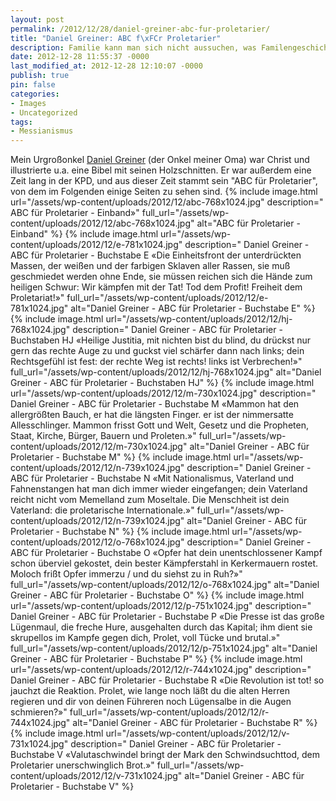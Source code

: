 ```yaml
---
layout: post
permalink: /2012/12/28/daniel-greiner-abc-fur-proletarier/
title: "Daniel Greiner: ABC f\xFCr Proletarier"
description: Familie kann man sich nicht aussuchen, was Familengeschichte umso spannender macht
date: 2012-12-28 11:55:37 -0000
last_modified_at: 2012-12-28 12:10:07 -0000
publish: true
pin: false
categories:
- Images
- Uncategorized
tags:
- Messianismus
---
```

Mein Urgroßonkel [Daniel Greiner](https://de.wikipedia.org/wiki/Daniel_Greiner "Wikipedia: Daniel Greiner") (der Onkel meiner Oma) war Christ und illustrierte u.a. eine Bibel mit seinen Holzschnitten. Er war außerdem eine Zeit lang in der KPD, und aus dieser Zeit stammt sein "ABC für Proletarier", von dem im Folgenden einige Seiten zu sehen sind. 
{% include image.html url="/assets/wp-content/uploads/2012/12/abc-768x1024.jpg" description=" ABC für Proletarier - Einband»" full_url="/assets/wp-content/uploads/2012/12/abc-768x1024.jpg" alt="ABC für Proletarier - Einband" %}
{% include image.html url="/assets/wp-content/uploads/2012/12/e-781x1024.jpg" description=" Daniel Greiner - ABC für Proletarier - Buchstabe E «Die Einheitsfront der unterdrückten Massen, der weißen und der farbigen Sklaven aller Rassen, sie muß geschmiedet werden ohne Ende, sie müssen reichen sich die Hände zum heiligen Schwur: Wir kämpfen mit der Tat! Tod dem Profit! Freiheit dem Proletariat!»" full_url="/assets/wp-content/uploads/2012/12/e-781x1024.jpg" alt="Daniel Greiner - ABC für Proletarier - Buchstabe E" %}   
{% include image.html url="/assets/wp-content/uploads/2012/12/hj-768x1024.jpg" description=" Daniel Greiner - ABC für Proletarier - Buchstaben HJ «Heilige Justitia, mit nichten bist du blind, du drückst nur gern das rechte Auge zu und guckst viel schärfer dann nach links; dein Rechtsgefühl ist fest: der rechte Weg ist rechts! links ist Verbrechen!»" full_url="/assets/wp-content/uploads/2012/12/hj-768x1024.jpg" alt="Daniel Greiner - ABC für Proletarier - Buchstaben HJ" %}
{% include image.html url="/assets/wp-content/uploads/2012/12/m-730x1024.jpg" description=" Daniel Greiner - ABC für Proletarier - Buchstabe M «Mammon hat den allergrößten Bauch, er hat die längsten Finger. er ist der nimmersatte Allesschlinger. Mammon frisst Gott und Welt, Gesetz und die Propheten, Staat, Kirche, Bürger, Bauern und Proleten.»" full_url="/assets/wp-content/uploads/2012/12/m-730x1024.jpg" alt="Daniel Greiner - ABC für Proletarier - Buchstabe M" %}
{% include image.html url="/assets/wp-content/uploads/2012/12/n-739x1024.jpg" description=" Daniel Greiner - ABC für Proletarier - Buchstabe N «Mit Nationalismus, Vaterland und Fahnenstangen hat man dich immer wieder eingefangen; dein Vaterland reicht nicht vom Memelland zum Moseltale. Die Menschheit ist dein Vaterland: die proletarische Internationale.»" full_url="/assets/wp-content/uploads/2012/12/n-739x1024.jpg" alt="Daniel Greiner - ABC für Proletarier - Buchstabe N" %}
{% include image.html url="/assets/wp-content/uploads/2012/12/o-768x1024.jpg" description=" Daniel Greiner - ABC für Proletarier - Buchstabe O «Opfer hat dein unentschlossener Kampf schon überviel gekostet, dein bester Kämpferstahl in Kerkermauern rostet. Moloch frißt Opfer immerzu / und du siehst zu in Ruh?»" full_url="/assets/wp-content/uploads/2012/12/o-768x1024.jpg" alt="Daniel Greiner - ABC für Proletarier - Buchstabe O" %} 
{% include image.html url="/assets/wp-content/uploads/2012/12/p-751x1024.jpg" description=" Daniel Greiner - ABC für Proletarier - Buchstabe P «Die Presse ist das große Lügenmaul, die freche Hure, ausgehalten durch das Kapital; ihm dient sie skrupellos im Kampfe gegen dich, Prolet, voll Tücke und brutal.»" full_url="/assets/wp-content/uploads/2012/12/p-751x1024.jpg" alt="Daniel Greiner - ABC für Proletarier - Buchstabe P" %}
{% include image.html url="/assets/wp-content/uploads/2012/12/r-744x1024.jpg" description=" Daniel Greiner - ABC für Proletarier - Buchstabe R «Die Revolution ist tot! so jauchzt die Reaktion. Prolet, wie lange noch läßt du die alten Herren regieren und dir von deinen Führeren noch Lügensalbe in die Augen schmieren?»" full_url="/assets/wp-content/uploads/2012/12/r-744x1024.jpg" alt="Daniel Greiner - ABC für Proletarier - Buchstabe R" %}
{% include image.html url="/assets/wp-content/uploads/2012/12/v-731x1024.jpg" description=" Daniel Greiner - ABC für Proletarier - Buchstabe V «Valutaschwindel bringt der Mark den Schwindsuchttod, dem Proletarier unerschwinglich Brot.»" full_url="/assets/wp-content/uploads/2012/12/v-731x1024.jpg" alt="Daniel Greiner - ABC für Proletarier - Buchstabe V" %}
